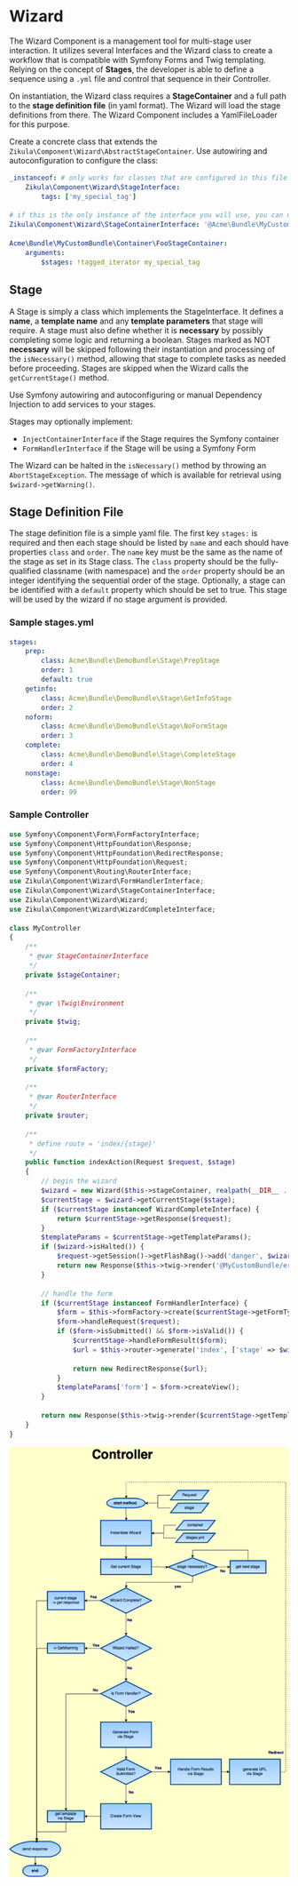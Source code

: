 # Wizard

The Wizard Component is a management tool for multi-stage user interaction. It utilizes several Interfaces and the
Wizard class to create a workflow that is compatible with Symfony Forms and Twig templating. Relying on the concept of
**Stages**, the developer is able to define a sequence using a `.yml` file and control that sequence in their Controller.

On instantiation, the Wizard class requires a **StageContainer** and a full path to the **stage definition file**
(in yaml format). The Wizard will load the stage definitions from there. The Wizard Component includes a YamlFileLoader
for this purpose.

Create a concrete class that extends the `Zikula\Component\Wizard\AbstractStageContainer`. Use autowiring and autoconfiguration
to configure the class:

```yaml
_instanceof: # only works for classes that are configured in this file
    Zikula\Component\Wizard\StageInterface:
        tags: ['my_special_tag']

# if this is the only instance of the interface you will use, you can use an alias
Zikula\Component\Wizard\StageContainerInterface: '@Acme\Bundle\MyCustomBundle\Container\FooStageContainer'

Acme\Bundle\MyCustomBundle\Container\FooStageContainer:
    arguments:
        $stages: !tagged_iterator my_special_tag
```

## Stage

A Stage is simply a class which implements the StageInterface. It defines a **name**, a **template name** and any
**template parameters** that stage will require. A stage must also define whether it is **necessary** by possibly
completing some logic and returning a boolean. Stages marked as NOT **necessary** will be skipped following their
instantiation and processing of the `isNecessary()` method, allowing that stage to complete tasks as needed before
proceeding. Stages are skipped when the Wizard calls the `getCurrentStage()` method.

Use Symfony autowiring and autoconfiguring or manual Dependency Injection to add services to your stages.

Stages may optionally implement:
 - `InjectContainerInterface` if the Stage requires the Symfony container
 - `FormHandlerInterface` if the Stage will be using a Symfony Form

The Wizard can be halted in the `isNecessary()` method by throwing an `AbortStageException`. The message of which is
available for retrieval using `$wizard->getWarning()`.


## Stage Definition File

The stage definition file is a simple yaml file. The first key `stages:` is required and then each stage should be
listed by `name` and each should have properties `class` and `order`. The `name` key must be the same as the name of the
stage as set in its Stage class. The `class` property should be the fully-qualified classname (with namespace) and the
`order` property should be an integer identifying the sequential order of the stage. Optionally, a stage can be
identified with a `default` property which should be set to true. This stage will be used by the wizard if no stage
argument is provided.


### Sample stages.yml

```yaml
stages:
    prep:
        class: Acme\Bundle\DemoBundle\Stage\PrepStage
        order: 1
        default: true
    getinfo:
        class: Acme\Bundle\DemoBundle\Stage\GetInfoStage
        order: 2
    noform:
        class: Acme\Bundle\DemoBundle\Stage\NoFormStage
        order: 3
    complete:
        class: Acme\Bundle\DemoBundle\Stage\CompleteStage
        order: 4
    nonstage:
        class: Acme\Bundle\DemoBundle\Stage\NonStage
        order: 99
```


### Sample Controller

```php
use Symfony\Component\Form\FormFactoryInterface;
use Symfony\Component\HttpFoundation\Response;
use Symfony\Component\HttpFoundation\RedirectResponse;
use Symfony\Component\HttpFoundation\Request;
use Symfony\Component\Routing\RouterInterface;
use Zikula\Component\Wizard\FormHandlerInterface;
use Zikula\Component\Wizard\StageContainerInterface;
use Zikula\Component\Wizard\Wizard;
use Zikula\Component\Wizard\WizardCompleteInterface;

class MyController
{
    /**
     * @var StageContainerInterface
     */
    private $stageContainer;

    /**
     * @var \Twig\Environment
     */
    private $twig;

    /**
     * @var FormFactoryInterface
     */
    private $formFactory;

    /**
     * @var RouterInterface
     */
    private $router;

    /**
     * define route = 'index/{stage}'
     */
    public function indexAction(Request $request, $stage)
    {
        // begin the wizard
        $wizard = new Wizard($this->stageContainer, realpath(__DIR__ . '/../Resources/config/stages.yml'));
        $currentStage = $wizard->getCurrentStage($stage);
        if ($currentStage instanceof WizardCompleteInterface) {
            return $currentStage->getResponse($request);
        }
        $templateParams = $currentStage->getTemplateParams();
        if ($wizard->isHalted()) {
            $request->getSession()->getFlashBag()->add('danger', $wizard->getWarning());
            return new Response($this->twig->render('@MyCustomBundle/error.html.twig', $templateParams));
        }

        // handle the form
        if ($currentStage instanceof FormHandlerInterface) {
            $form = $this->formFactory->create($currentStage->getFormType());
            $form->handleRequest($request);
            if ($form->isSubmitted() && $form->isValid()) {
                $currentStage->handleFormResult($form);
                $url = $this->router->generate('index', ['stage' => $wizard->getNextStage()->getName()], true);

                return new RedirectResponse($url);
            }
            $templateParams['form'] = $form->createView();
        }

        return new Response($this->twig->render($currentStage->getTemplateName(), $templateParams));
    }
}
```

![Flowchart](wizard.png)
